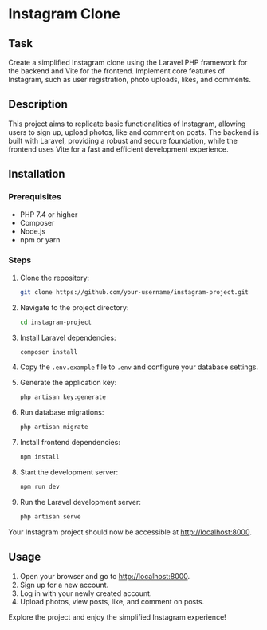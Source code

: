 # Instagram Clone

## Task

Create a simplified Instagram clone using the Laravel PHP framework for the backend and Vite for the frontend. Implement core features of Instagram, such as user registration, photo uploads, likes, and comments.

## Description

This project aims to replicate basic functionalities of Instagram, allowing users to sign up, upload photos, like and comment on posts. The backend is built with Laravel, providing a robust and secure foundation, while the frontend uses Vite for a fast and efficient development experience.

## Installation

### Prerequisites

- PHP 7.4 or higher
- Composer
- Node.js
- npm or yarn

### Steps

1. Clone the repository:

   ```bash
   git clone https://github.com/your-username/instagram-project.git
   ```

2. Navigate to the project directory:

   ```bash
   cd instagram-project
   ```

3. Install Laravel dependencies:

   ```bash
   composer install
   ```

4. Copy the `.env.example` file to `.env` and configure your database settings.

5. Generate the application key:

   ```bash
   php artisan key:generate
   ```

6. Run database migrations:

   ```bash
   php artisan migrate
   ```

7. Install frontend dependencies:

   ```bash
   npm install
   ```

8. Start the development server:

   ```bash
   npm run dev
   ```

9. Run the Laravel development server:

   ```bash
   php artisan serve
   ```

Your Instagram project should now be accessible at [http://localhost:8000](http://localhost:8000).

## Usage

1. Open your browser and go to [http://localhost:8000](http://localhost:8000).
2. Sign up for a new account.
3. Log in with your newly created account.
4. Upload photos, view posts, like, and comment on posts.

Explore the project and enjoy the simplified Instagram experience!